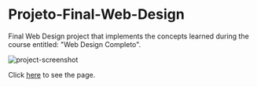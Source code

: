 # Projeto-Final-Web-Design
Final Web Design project that implements the concepts learned during the course entitled: "Web Design Completo".

![project-screenshot](https://user-images.githubusercontent.com/37559523/107096075-abf58500-67e8-11eb-8379-44274eccaf6e.png)

Click [here](https://projeto-final-web.vercel.app/) to see the page.
